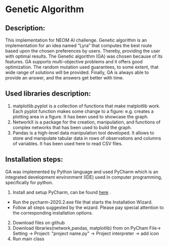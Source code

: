 # Genetic Algorithm


## Description:
This implementation for NEOM AI challenge.
Genetic algorithm is an implementation for an idea named “Lyra” that computes the best route based upon the chosen preferences by users.  Thereby, providing the user with optimal results. The Genetic algorithm (GA) was chosen because of its features. GA supports multi-objective problems and it offers good optimization. 
The random mutation used guarantees, to some extent, that wide range of solutions will be provided. 
Finally, GA is always able to provide an answer, and the answers get better with time.


## Used libraries description:
1.	matplotlib.pyplot is a collection of functions that make matplotlib work. Each pyplot function makes some change to a figure: e.g. creates a plotting area in a figure. It has been used to showcase the graph.
2.	NetworkX is a package for the creation, manipulation, and functions of complex networks that has been used to build the graph.
3.	Pandas is a high-level data manipulation tool developed. It allows to store and manipulate tabular data in rows of observations and columns of variables. It has been used here to read CSV files.


## Installation steps:
GA was implemented by Python language and used PyCharm which is an integrated development environment (IDE) used in computer programming, specifically for python.

1.	Install and setup PyCharm, can be found [here](https://www.jetbrains.com/pycharm/download/#section=windows) .
  -	Run the pycharm-2020.2.exe file that starts the Installation Wizard.
  - Follow all steps suggested by the wizard. Please pay special attention to the corresponding installation options.
2.  Download files on github
3.  Download libraries(network,pandas, matplotlib) from on PyCham File-> Setting -> Project: "project name.py" -> Project interpreter -> add icon  
4.  Run main class 




